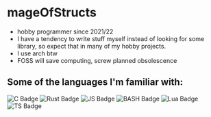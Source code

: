 # mageOfStructs

- hobby programmer since 2021/22
- I have a tendency to write stuff myself instead of looking for some library, so expect that in many of my hobby projects.
- I use arch btw
- FOSS will save computing, screw planned obsolescence

## Some of the languages I'm familiar with:
![C Badge](https://img.shields.io/badge/lang-blue?style=for-the-badge&logo=C)
![Rust Badge](https://img.shields.io/badge/Rust-%23f74c00?style=for-the-badge&logo=Rust)
![JS Badge](https://img.shields.io/badge/JavaScript-%23555?style=for-the-badge&logo=JavaScript)
![BASH Badge](https://img.shields.io/badge/BASH-%23555?style=for-the-badge&logo=GNU%20Bash&logoColor=white)
![Lua Badge](https://img.shields.io/badge/Lua-%23000081?style=for-the-badge&logo=Lua)
![TS Badge](https://img.shields.io/badge/TypeScript-%233178C6?style=for-the-badge&logo=TypeScript&logoColor=white)
